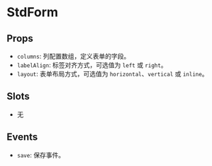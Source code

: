 # StdForm

## Props

- `columns`: 列配置数组，定义表单的字段。
- `labelAlign`: 标签对齐方式，可选值为 `left` 或 `right`。
- `layout`: 表单布局方式，可选值为 `horizontal`、`vertical` 或 `inline`。

## Slots

- 无

## Events

- `save`: 保存事件。
